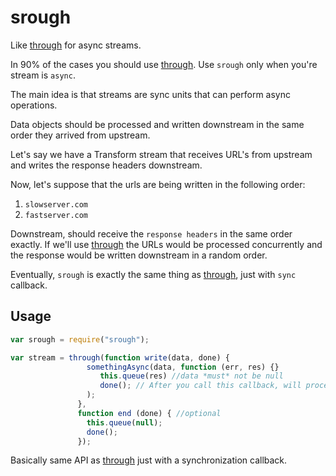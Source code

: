 srough
======

Like [through](https://github.com/dominictarr/through) for async streams.

In 90% of the cases you should use [through](https://github.com/dominictarr/through).
Use `srough` only when you're stream is `async`.

The main idea is that streams are sync units that can perform async operations.

Data objects should be processed and written downstream in the same order they arrived from upstream.

Let's say we have a Transform stream that receives URL's from upstream and writes the response headers downstream.

Now, let's suppose that the urls are being written in the following order:

1.  `slowserver.com`
2.  `fastserver.com`

Downstream, should receive the `response headers` in the same order exactly. If we'll use [through](https://github.com/dominictarr/through)
the URLs would be processed concurrently and the response would be written downstream in a random order.

Eventually, `srough` is exactly the same thing as [through](https://github.com/dominictarr/through), just with `sync` callback.

## Usage

```js
var srough = require("srough");

var stream = through(function write(data, done) {
                 somethingAsync(data, function (err, res) {}
                    this.queue(res) //data *must* not be null
                    done(); // After you call this callback, will process next...
                 );
               },
               function end (done) { //optional
                 this.queue(null);
                 done();
               });
```

Basically same API as [through](https://github.com/dominictarr/through) just with a synchronization callback.